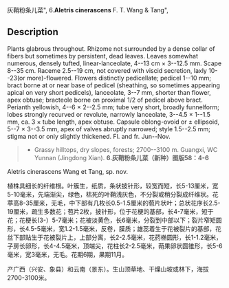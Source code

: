 灰鞘粉条儿菜",
6.**Aletris cinerascens** F. T. Wang & Tang",

## Description
Plants glabrous throughout. Rhizome not surrounded by a dense collar of fibers but sometimes by persistent, dead leaves. Leaves somewhat numerous, densely tufted, linear-lanceolate, 4--13 cm × 3--12.5 mm. Scape 8--35 cm. Raceme 2.5--19 cm, not covered with viscid secretion, laxly 10--23(or more)-flowered. Flowers distinctly pedicellate; pedicel 1--10 mm; bract borne at or near base of pedicel (sheathing, so sometimes appearing apical on very short pedicels), lanceolate, 3--7 mm, shorter than flower, apex obtuse; bracteole borne on proximal 1/2 of pedicel above bract. Perianth yellowish, 4--6 × 2--2.5 mm; tube very short, broadly funnelform; lobes strongly recurved or revolute, narrowly lanceolate, 3--4.5 × 1--1.5 mm, ca. 3 × tube length, apex obtuse. Capsule oblong-ovoid or ± ellipsoid, 5--7 × 3--3.5 mm, apex of valves abruptly narrowed; style 1.5--2.5 mm; stigma not or only slightly thickened. Fl. and fr. Jun--Nov.

> * Grassy hilltops, dry slopes, forests; 2700--3100 m. Guangxi, WC Yunnan (Jingdong Xian).
**6.灰鞘粉条儿菜（新种）图版58：4-6**

Aletris cinerascens Wang et Tang, sp. nov.

植株具细长的纤维根。叶簇生，纸质，条状披针形，较宽而短，长5-13厘米，宽5-10毫米，先端渐尖，绿色，枯死的叶鞘浅灰色，不分裂或稍分裂成纤维状。花葶高8-35厘米，无毛，中下部有几枚长0.5-1.5厘米的苞片状叶；总状花序长2.5-19厘米，疏生多数花；苞片2枚，披针形，位于花梗的基部，长4-7毫米，短于花；花梗长(3-）5-7毫米；花被淡黄色，长6毫米，分裂到中部以下；裂片窄矩圆形，长4.5-5毫米，宽1.2-1.5毫米，反卷，膜质；雄蕊着生于花被裂片的基部，花丝下部贴生于花被裂片上，上部分离，长2-2.5毫米，花药椭圆形，长1-1.2毫米，子房长卵形，长4-4.5毫米，顶端尖，花柱长2-2.5毫米，蒴果卵状圆锥形，长5-6毫米，宽3毫米，无毛。花期6期，果期11月。

产广西（兴安、象县）和云南（景东）。生山顶草地、干燥山坡或林下，海拔2700-3100米。
